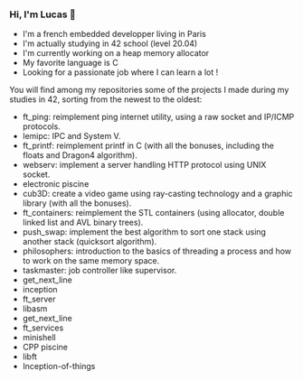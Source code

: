 ### Hi, I'm Lucas 👋

- I'm a french embedded developper living in Paris
- I'm actually studying in 42 school (level 20.04)
- I'm currently working on a heap memory allocator
- My favorite language is C
- Looking for a passionate job where I can learn a lot !


You will find among my repositories some of the projects I made during my studies in 42, sorting from the newest to the oldest:

- ft_ping: reimplement ping internet utility, using a raw socket and IP/ICMP protocols.
- lemipc: IPC and System V.
- ft_printf: reimplement printf in C (with all the bonuses, including the floats and Dragon4 algorithm).
- webserv: implement a server handling HTTP protocol using UNIX socket.
- electronic piscine
- cub3D: create a video game using ray-casting technology and a graphic library (with all the bonuses).
- ft_containers: reimplement the STL containers (using allocator, double linked list and AVL binary trees).
- push_swap: implement the best algorithm to sort one stack using another stack (quicksort algorithm).
- philosophers: introduction to the basics of threading a process and how to work on the same memory space.
- taskmaster: job controller like supervisor.
- get_next_line
- inception
- ft_server
- libasm
- get_next_line
- ft_services
- minishell
- CPP piscine
- libft
- Inception-of-things

<!--
**llefranc/llefranc** is a ✨ _special_ ✨ repository because its `README.md` (this file) appears on your GitHub profile.

Here are some ideas to get you started:

- 🔭 I’m currently working on ...
- 🌱 I’m currently learning ...
- 👯 I’m looking to collaborate on ...
- 🤔 I’m looking for help with ...
- 💬 Ask me about ...
- 📫 How to reach me: ...
- 😄 Pronouns: ...
- ⚡ Fun fact: ...
-->
